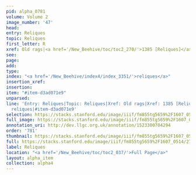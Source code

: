 ```yaml
---
pid: alpha_0781
volume: Volume 2
image_number: '47'
head: 
entry: Reliques
topic: Reliques
first_letter: R
xref: Old rags|<a href='/New_Beehive/toc/toc2_270/'>1385 [Reliques]</a>
see: 
page: 
add: 
type: 
index: "<a href='/New_Beehive/index4/index_3351/'>reliques</a>"
insertion_xref: 
insertion: 
item: "#item-d3ad071e9"
unparsed: 
line: 'Entry: Reliques|Topic: Reliques|Xref: Old rags|Xref: 1385 [Reliques]|Index:
  reliques|#item-d3ad071e9'
selection: https://stacks.stanford.edu/image/iiif/fm855tg5659%2F1607_0514/270,238,3052,416/full/0/default.jpg
full_image: https://stacks.stanford.edu/image/iiif/fm855tg5659%2F1607_0514/full/full/0/default.jpg
annotation_uri: http://dev.llgc.org.uk/annotation/1523300704294
order: '781'
thumbnail: https://stacks.stanford.edu/image/iiif/fm855tg5659%2F1607_0514/270,238,600,180/250,/0/default.jpg
full: https://stacks.stanford.edu/image/iiif/fm855tg5659%2F1607_0514/270,238,3052,416/full/0/default.jpg
label: Reliques
location: "<a href='/New_Beehive/toc/toc2_037/'>Full Page</a>"
layout: alpha_item
collection: alpha4
---
```

